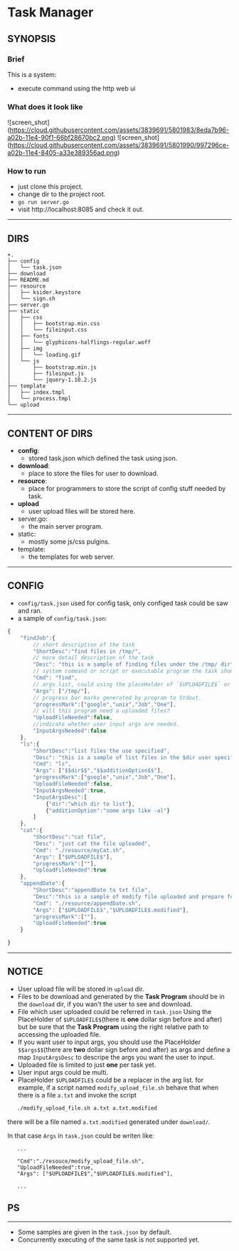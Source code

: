 # Task Manager

## SYNOPSIS

### Brief
This is a system:

* execute command using the http web ui

### What does it look like
![screen_shot] (https://cloud.githubusercontent.com/assets/3839691/5801983/8eda7b96-a02b-11e4-90f1-66bf28670bc2.png)
![screen_shot] (https://cloud.githubusercontent.com/assets/3839691/5801990/997296ce-a02b-11e4-8405-a33e389356ad.png)


### How to run

* just clone this project.
* change dir to the project root.
* `go run server.go`
* visit http://localhost:8085 and check it out.

------

## DIRS

    +.
    ├── config
    │   └── task.json
    ├── download
    ├── README.md
    ├── resource
    │   ├── ksider.keystore
    │   └── sign.sh
    ├── server.go
    ├── static
    │   ├── css
    │   │   ├── bootstrap.min.css
    │   │   └── fileinput.css
    │   ├── fonts
    │   │   └── glyphicons-halflings-regular.woff
    │   ├── img
    │   │   └── loading.gif
    │   └── js
    │       ├── bootstrap.min.js
    │       ├── fileinput.js
    │       └── jquery-1.10.2.js
    ├── template
    │   ├── index.tmpl
    │   └── process.tmpl
    └── upload  

------

## CONTENT OF DIRS

   * **config**:
      - stored task.json which defined the task using json.
   * **download**:
      - place to store the files for user to download.
   * **resource**:
      - place for programmers to store the script of config stuff needed by task.
   * **upload**
      - user upload files will be stored here.
   * server.go:
      - the main server program.
   * static:
      - mostly some js/css pulgins.
   * template:
      - the templates for web server.

------

## CONFIG

  - `config/task.json` used for config task, only configed task could be saw and ran.
  - a sample of `config/task.json`:

```javascript
{
    "findJob":{
        // short description of the task
        "ShortDesc":"find files in /tmp/", 
        // more detail description of the task
        "Desc": "this is a sample of finding files under the /tmp/ dir", 
        // system command or script or executable program the task should run
        "Cmd": "find", 
        // args list, could using the placeHolder of `$UPLOADFILE$` or `$$Args$$` which will be speicifeid by the next chapter.
        "Args": ["/tmp/"], 
        // progress bar marks generated by program to Stdout.
        "progressMark":["google","unix","Job","One"], 
        // will this program need a uploaded files?
        "UploadFileNeeded":false, 
        //indicate whether user input args are needed.
        "InputArgsNeeded":false 
    },
    "ls":{
        "ShortDesc":"list files the use specified",
        "Desc": "this is a sample of list files in the $dir user specified",
        "Cmd": "ls",
        "Args": ["$$dir$$","$$additionOption$$"],
        "progressMark":["google","unix","Job","One"],
        "UploadFileNeeded":false,
        "InputArgsNeeded":true,
        "InputArgsDesc":[
            {"dir":"which dir to list"},
            {"additionOption":"some args like -al"}
        ] 
    },
    "cat":{
        "ShortDesc":"cat file",
        "Desc": "just cat the file uploaded",
        "Cmd": "./resource/myCat.sh",
        "Args": ["$UPLOADFILE$"],
        "progressMark":[""],
        "UploadFileNeeded":true
    },
    "appendDate":{
        "ShortDesc":"appendDate to txt file",
        "Desc":"this is a sample of modify file uploaded and prepare for user to download",
        "Cmd": "./resource/appendDate.sh",
        "Args": ["$UPLOADFILE$","$UPLOADFILE$.modified"],
        "progressMark":[""],
        "UploadFileNeeded":true
    }

}
```
------

## NOTICE

* User upload file will be stored in `upload` dir.
* Files to be download and generated by the **Task Program** should be in the `download` dir, if you wan't the user to see and download.
* File which user uploaded could be referred in `task.json` Using the PlaceHolder of `$UPLOADFILE$`(there is **one** dollar sign before and after) but be sure that the **Task Program** using the right relative path to accessing the uploaded file.
* If you want user to input args, you should use the PlaceHolder `$$args$$`(there are **two** dollar sign before and after) as args and define a map `InputArgsDesc` to descripe the args you want the user to input.
* Uploaded file is limited to just **one** per task yet.
* User input args could be multi.
* PlaceHolder `$UPLOADFILE$` could be a replacer in the arg list.
   for example, if a script named `modify_upload_file.sh` behave that when there is  a file `a.txt` and invoke the script

```bash
   ./modify_upload_file.sh a.txt a.txt.modified 

```
there will be a file named `a.txt.modified` generated under `download/`.

In that case `Args` in `task.json` could be writen like:
```
   ...

   "Cmd":"./resouce/modify_upload_file.sh",
   "UploadFileNeeded":true,
   "Args": ["$UPLOADFILE$","$UPLOADFILE$.modified"],
   
   ...
```
## PS
------
* Some samples are given in the `task.json` by default.
* Concurrently executing of the same task is not supported yet.
